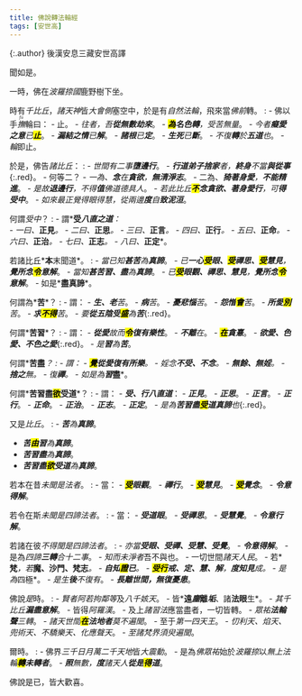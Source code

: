 ```yaml
---
title: 佛說轉法輪經
tags: [安世高]
---
```


{:.author}
後漢安息三藏安世高譯

聞如是。

一時，佛在*波羅捺國*鹿野樹下坐。

時有*千比丘*，*諸天神*皆*大會側*塞空中，於是有*自然法輪*，飛來當*佛前*轉。
: - 佛以手<dfn title="抚摸，用手按住。"><ruby>撫<rt>fǔ</rt></ruby></dfn>輪曰：
    - 止。
	  - *往者，吾<b>從無數劫來</b>*。
	    - *<b><mark>為</mark><i>名色</i>轉</b>，受苦無量*。
		  - *今者<b>癡愛之<i>意</i></b>已<b><mark>止</mark></b>*。
		    - *<b>漏結之<i>情</i></b>已<b>解</b>*。
			  - *<b>諸根</b>已<b>定</b>*。
			    - *<b>生死</b>已<b>斷</b>*。
				  - *不復<b>轉</b>於<b>五道</b>也*。
				    - *輪*即止。

於是，佛告*諸比丘*：
: - *世間有二事<b>墮邊行</b>*。
    - *<b>行道弟子<i>捨家</i></b>者，<b>終身</b>不當<b>與從事</b>*{:.red}。
	  - 何等二？
	    - *一為、<b>念</b>在<b>貪欲</b>，<b>無<i>清淨志</i></b>*。
		- 二為、*<b>猗著<i>身愛</i></b>，<b>不能<i>精進</i></b>*。
		  - *是故<b>退<i>邊行</i></b>，不得<b>值</b>佛道德具人*。
		    - *若此比丘<b><mark>不</mark>念貪欲、著身愛行</b>，可<b>得<i>受中</i></b>*。
			    - *如來最正覺得眼得慧，從兩邊<b>度</b>自<b>致泥洹</b>*。
				
何謂*受中*？
: - 謂*<b>受<i>八直之道</i></b>*：  
	- 一曰、*<b>正見</b>*。
	- 二曰、*<b>正思</b>*。
	- 三曰、*<b>正言</b>*。
	- 四曰、*<b>正行</b>*。
	- 五曰、*<b>正命</b>*。
	- 六曰、*<b>正治</b>*。
	- 七曰、*<b>正志</b>*。
	- 八曰、*<b>正定</b>*。
	
若諸比丘*<b>本</b>末聞道*。
: - *當已知<b>甚苦</b>為<b>真諦</b>*。
    - *已<b><i>一心</i><mark>受</mark>眼、<mark>受</mark>禪思、<mark>受</mark>慧見</b>，<b>覺<i>所念</i><mark>令</mark>意解</b>*。
	  - *當知<b>甚苦<i>習</i>、<i>盡</i></b>為<b>真諦</b>*。
	    - *已<b><mark>受</mark>眼觀、禪思、慧見</b>，<b>覺<i>所念</i><mark>令</mark>意解</b>*。
		  - 如是*<b>盡真諦</b>*。
		  
何謂為*<b>苦</b>*？
: - 謂：
    - *<b>生、老</b>苦*。
	- *<b>病</b>苦*。
	- *<b>憂悲惱</b>苦*。
	- *<b>怨憎<mark>會</mark></b>苦*。
	- *<b>所愛<mark>別</mark></b>苦*。
	- *<b>求<mark>不得</mark></b>苦*。
	  - *要<b>從五陰<i>受</i><mark>盛</mark></b>為<b>苦</b>*{:.red}。
	  
何謂*<b>苦習</b>*？
: - 謂：
    - *<b>從愛</b>故而<b><mark>令</mark>復<i>有樂性</i></b>*。
	  - *<b>不離</b>在*。
	    - *<b><mark>在</mark>貪憙</b>*。
		  - *<b>欲愛、色愛、不色之愛</b>*{:.red}。
		    - *是<b>習</b>為<b>苦</b>*。
			
何謂*<b>苦盡</b>*？
: - 謂：
    - *<b><mark>覺</mark>從愛復有所樂</b>*。
	  - *婬念<b>不受、不念</b>*。
	    - *<b>無餘、無婬</b>*。
		  - *<b>捨之</b>無*。
		    - *復<b>禪</b>*。
			  - 如是為*<b><i>習</i>盡</b>*。
		  
何謂*<b>苦習盡<mark>欲</mark>受道</b>*？
: - 謂：
    - *<b><i>受、行</i>八直道</b>*：
	  - *<b>正見</b>*。
	  - *<b>正思</b>*。
	  - *<b>正言</b>*。
	  - *<b>正行</b>*。
	  - *<b>正命</b>*。
	  - *<b>正治</b>*。
	  - *<b>正志</b>*。
	  - *<b>正定</b>*。
	    - *是為<b>苦習盡<mark>受</mark><i>道真諦</i></b>也*{:.red}。

又是*比丘*。
: - *<b>苦</b>為<b>真諦</b>*。
  - *<b>苦<mark>由</mark>習</b>為<b>真諦</b>*。
  - *<b>苦習盡</b>為<b>真諦</b>*。
  - *<b>苦習盡<mark>欲</mark>受道</b>為<b>真諦</b>*。
  
若本在昔*未聞是法者*。
: - 當：
    - *<b><mark>受</mark>眼觀</b>*。
	  - *<b>禪行</b>*。
	    - *<b><mark>受</mark>慧見</b>*。
		  - *<b><mark>受</mark>覺念</b>*。
		    - *<b>令<i>意</i>得解</b>*。
			
若令在斯*未聞是四諦法者*。
: - 當：
    - *<b>受<i>道眼</i></b>*。
	  - *<b>受<i>禪思</i></b>*。
	    - *<b>受<i>慧覺</i></b>*。
		  - *<b>令<i>意</i>行解</b>*。
		
若諸在彼*不得聞是四諦法者*。
: - *亦當<b>受眼、受禪、受慧、受覺</b>*。
    - *<b>令<i>意</i>得解</b>*。
	  - 是為*四諦<b>三轉</b>*合*十二事*。
	    - *知而未淨者*吾不與也。
		  - 一切世間*諸天人民*。
		    - 若*<b>梵</b>*，若*<b>魔、沙門、梵志</b>*。
			  - *<b>自知<mark>證</mark>已</b>*。
			    - *<b><mark>受行</mark>戒、定、慧、解</b>，<b>度知見</b>成*。
				  - 是為*四極*。
				    - *是生<b>後</b>不復有*。
					  - *<b>長離世間，無復憂患</b>*。
									  
佛說*是*時。
: - *賢者阿若拘鄰等*及*八千姟天*。
    - 皆*<b>遠<i>塵</i>離<i>垢</i></b>、諸<b>法眼</b>生*。
	  - *其千比丘<b><i>漏</i>盡<i>意</i>解</b>*。
	    - 皆得*阿羅漢*。
		  - 及上*諸習法*應當盡者，一切皆轉。
		    - *眾祐<b>法輪聲</b>三轉*。
			  - *諸天世間<b><mark>在</mark>法地者</b>莫不遍聞*。
			    - 至于*第一四天王*。
				  - *忉利天、焰天、兜術天、不驕樂天、化應聲天*。
				    - *至諸梵界須臾遍聞*。

爾時。
: - 佛界*三千日月萬二千天地*皆*大震動*。
    - 是為*佛眾祐*始於*波羅捺*以*無上法輪<b><mark>轉</mark><i>未轉者</i></b>*。
	  - *<b>照</b>無數，<b>度</b>諸天人<b>從<i>是</i><mark>得</mark>道</b>*。

佛說是已，皆大歡喜。
